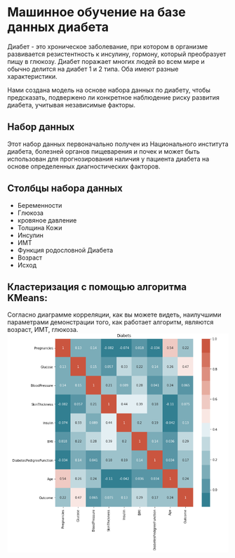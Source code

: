 # Машинное обучение на базе данных диабета

Диабет - это хроническое заболевание, при котором в организме развивается резистентность к инсулину, гормону, который преобразует пищу в глюкозу. Диабет поражает многих людей во всем мире и обычно делится на диабет 1 и 2 типа. Оба имеют разные характеристики. 

Нами создана модель на основе набора данных по диабету, чтобы предсказать, подвержено ли конкретное наблюдение риску развития диабета, учитывая независимые факторы. 

## Набор данных
Этот набор данных первоначально получен из Национального института диабета, болезней органов пищеварения и почек и может быть использован для прогнозирования наличия у пациента диабета на основе определенных диагностических факторов.

## Столбцы набора данных

- Беременности
- Глюкоза
- кровяное давление
- Толщина Кожи
- Инсулин
- ИМТ
- Функция родословной Диабета
- Возраст
- Исход

## Кластеризация с помощью алгоритма KMeans:

Cогласно диаграмме корреляции, как вы можете видеть, наилучшими параметрами демонстрации того, как работает алгоритм, являются возраст, ИМТ, глюкоза.
![Correlation](https://github.com/alekseibragin/xyz/blob/main/image/Correlation.png)
